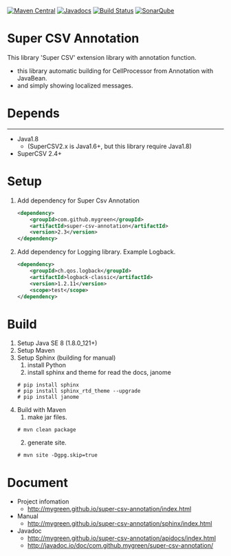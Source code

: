[![Maven Central](https://maven-badges.herokuapp.com/maven-central/com.github.mygreen/super-csv-annotation/badge.svg)](https://maven-badges.herokuapp.com/maven-central/com.github.mygreen/super-csv-annotation/)
 [![Javadocs](http://javadoc.io/badge/com.github.mygreen/super-csv-annotation.svg?color=blue)](http://javadoc.io/doc/com.github.mygreen/super-csv-annotation) [![Build Status](https://travis-ci.org/mygreen/super-csv-annotation.svg?branch=master)](https://travis-ci.org/mygreen/super-csv-annotation) [![SonarQube](https://sonarcloud.io/api/project_badges/measure?project=com.github.mygreen%3Asuper-csv-annotation&metric=alert_status)](https://sonarcloud.io/dashboard?id=com.github.mygreen%3Asuper-csv-annotation)

Super CSV Annotation
====================

This library 'Super CSV' extension library with annotation function.
+ this library automatic building for CellProcessor from Annotation with JavaBean.
+ and simply showing localized messages.

# Depends
------------------------------
+ Java1.8
    - (SuperCSV2.x is Java1.6+, but this library require Java1.8)
+ SuperCSV 2.4+

# Setup

1. Add dependency for Super Csv Annotation
    ```xml
    <dependency>
        <groupId>com.github.mygreen</groupId>
        <artifactId>super-csv-annotation</artifactId>
        <version>2.3</version>
    </dependency>
    ```
2. Add dependency for Logging library. Example Logback.
    ```xml
    <dependency>
        <groupId>ch.qos.logback</groupId>
        <artifactId>logback-classic</artifactId>
        <version>1.2.11</version>
        <scope>test</scope>
    </dependency>
    ```

# Build

1. Setup Java SE 8 (1.8.0_121+)
2. Setup Maven
3. Setup Sphinx (building for manual)
    1. install Python
    2. install sphinx and theme for read the docs, janome
    ```console
    # pip install sphinx
    # pip install sphinx_rtd_theme --upgrade
    # pip install janome
    ```
4. Build with Maven
    1. make jar files.
    ```console
    # mvn clean package
    ```
    2. generate site.
    ```console
    # mvn site -Dgpg.skip=true
    ```

# Document
- Project infomation
  - http://mygreen.github.io/super-csv-annotation/index.html
- Manual
  - http://mygreen.github.io/super-csv-annotation/sphinx/index.html
- Javadoc
  - http://mygreen.github.io/super-csv-annotation/apidocs/index.html
  - http://javadoc.io/doc/com.github.mygreen/super-csv-annotation/
